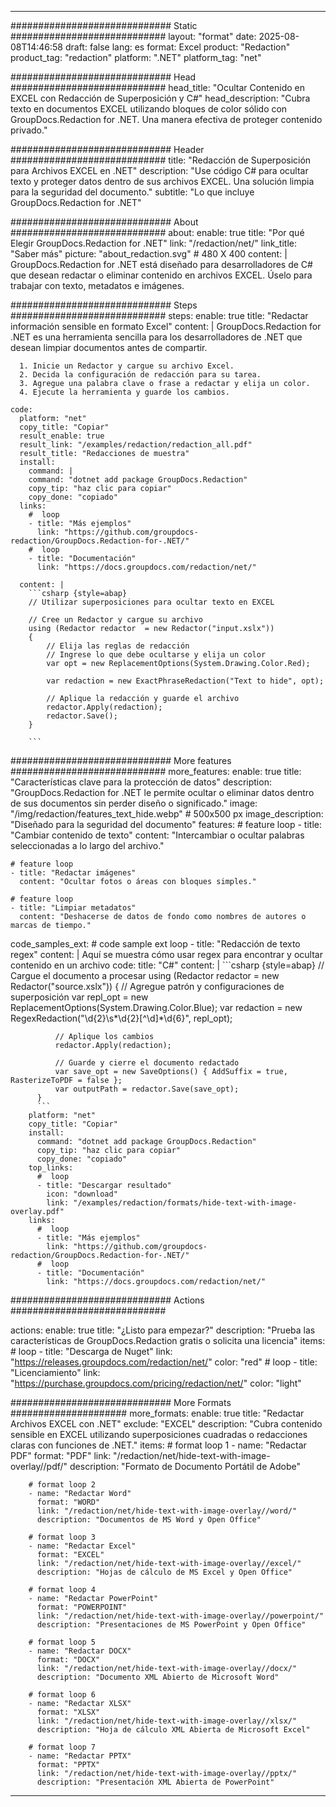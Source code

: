 
---
############################# Static ############################
layout: "format"
date:  2025-08-08T14:46:58
draft: false
lang: es
format: Excel
product: "Redaction"
product_tag: "redaction"
platform: ".NET"
platform_tag: "net"

############################# Head ############################
head_title: "Ocultar Contenido en EXCEL con Redacción de Superposición y C#"
head_description: "Cubra texto en documentos EXCEL utilizando bloques de color sólido con GroupDocs.Redaction for .NET. Una manera efectiva de proteger contenido privado."

############################# Header ############################
title: "Redacción de Superposición para Archivos EXCEL en .NET" 
description: "Use código C# para ocultar texto y proteger datos dentro de sus archivos EXCEL. Una solución limpia para la seguridad del documento."
subtitle: "Lo que incluye GroupDocs.Redaction for .NET" 

############################# About ############################
about:
    enable: true
    title: "Por qué Elegir GroupDocs.Redaction for .NET"
    link: "/redaction/net/"
    link_title: "Saber más"
    picture: "about_redaction.svg" # 480 X 400
    content: |
       GroupDocs.Redaction for .NET está diseñado para desarrolladores de C# que desean redactar o eliminar contenido en archivos EXCEL. Úselo para trabajar con texto, metadatos e imágenes.

############################# Steps ############################
steps:
    enable: true
    title: "Redactar información sensible en formato Excel"
    content: |
      GroupDocs.Redaction for .NET es una herramienta sencilla para los desarrolladores de .NET que desean limpiar documentos antes de compartir.
      
      1. Inicie un Redactor y cargue su archivo Excel.
      2. Decida la configuración de redacción para su tarea.
      3. Agregue una palabra clave o frase a redactar y elija un color.
      4. Ejecute la herramienta y guarde los cambios.
   
    code:
      platform: "net"
      copy_title: "Copiar"
      result_enable: true
      result_link: "/examples/redaction/redaction_all.pdf"
      result_title: "Redacciones de muestra"
      install:
        command: |
        command: "dotnet add package GroupDocs.Redaction"
        copy_tip: "haz clic para copiar"
        copy_done: "copiado"
      links:
        #  loop
        - title: "Más ejemplos"
          link: "https://github.com/groupdocs-redaction/GroupDocs.Redaction-for-.NET/"
        #  loop
        - title: "Documentación"
          link: "https://docs.groupdocs.com/redaction/net/"
          
      content: |
        ```csharp {style=abap}
        // Utilizar superposiciones para ocultar texto en EXCEL

        // Cree un Redactor y cargue su archivo
        using (Redactor redactor  = new Redactor("input.xslx"))
        {
            // Elija las reglas de redacción
            // Ingrese lo que debe ocultarse y elija un color
            var opt = new ReplacementOptions(System.Drawing.Color.Red);
            
            var redaction = new ExactPhraseRedaction("Text to hide", opt);

            // Aplique la redacción y guarde el archivo
            redactor.Apply(redaction);
            redactor.Save();
        }
        
        ```            


############################# More features ############################
more_features:
  enable: true
  title: "Características clave para la protección de datos"
  description: "GroupDocs.Redaction for .NET le permite ocultar o eliminar datos dentro de sus documentos sin perder diseño o significado."
  image: "/img/redaction/features_text_hide.webp" # 500x500 px
  image_description: "Diseñado para la seguridad del documento"
  features:
    # feature loop
    - title: "Cambiar contenido de texto"
      content: "Intercambiar o ocultar palabras seleccionadas a lo largo del archivo."

    # feature loop
    - title: "Redactar imágenes"
      content: "Ocultar fotos o áreas con bloques simples."

    # feature loop
    - title: "Limpiar metadatos"
      content: "Deshacerse de datos de fondo como nombres de autores o marcas de tiempo."
      
  code_samples_ext:
    # code sample ext loop
    - title: "Redacción de texto regex"
      content: |
        Aquí se muestra cómo usar regex para encontrar y ocultar contenido en un archivo
      code:
        title: "C#"
        content: |
          ```csharp {style=abap}
          //  Cargue el documento a procesar
          using (Redactor redactor  = new Redactor("source.xslx"))
          {
              // Agregue patrón y configuraciones de superposición
              var repl_opt = new ReplacementOptions(System.Drawing.Color.Blue);
              var redaction = new RegexRedaction("\\d{2}\\s*\\d{2}[^\\d]*\\d{6}", repl_opt);

              // Aplique los cambios
              redactor.Apply(redaction);

              // Guarde y cierre el documento redactado
              var save_opt = new SaveOptions() { AddSuffix = true, RasterizeToPDF = false };
              var outputPath = redactor.Save(save_opt);
          }
          ```
        platform: "net"
        copy_title: "Copiar"
        install:
          command: "dotnet add package GroupDocs.Redaction"
          copy_tip: "haz clic para copiar"
          copy_done: "copiado"
        top_links:
          #  loop
          - title: "Descargar resultado"
            icon: "download"
            link: "/examples/redaction/formats/hide-text-with-image-overlay.pdf"
        links:
          #  loop
          - title: "Más ejemplos"
            link: "https://github.com/groupdocs-redaction/GroupDocs.Redaction-for-.NET/"
          #  loop
          - title: "Documentación"
            link: "https://docs.groupdocs.com/redaction/net/"


############################# Actions ############################

actions:
  enable: true
  title: "¿Listo para empezar?"
  description: "Prueba las características de GroupDocs.Redaction gratis o solicita una licencia"
  items:
    #  loop
    - title: "Descarga de Nuget"
      link: "https://releases.groupdocs.com/redaction/net/"
      color: "red"
        #  loop
    - title: "Licenciamiento"
      link: "https://purchase.groupdocs.com/pricing/redaction/net/"
      color: "light"


############################# More Formats #####################
more_formats:
    enable: true
    title: "Redactar Archivos EXCEL con .NET"
    exclude: "EXCEL"
    description: "Cubra contenido sensible en EXCEL utilizando superposiciones cuadradas o redacciones claras con funciones de .NET."
    items: 
        # format loop 1
        - name: "Redactar PDF"
          format: "PDF"
          link: "/redaction/net/hide-text-with-image-overlay//pdf/"
          description: "Formato de Documento Portátil de Adobe"

        # format loop 2
        - name: "Redactar Word"
          format: "WORD"
          link: "/redaction/net/hide-text-with-image-overlay//word/"
          description: "Documentos de MS Word y Open Office"
          
        # format loop 3
        - name: "Redactar Excel"
          format: "EXCEL"
          link: "/redaction/net/hide-text-with-image-overlay//excel/"
          description: "Hojas de cálculo de MS Excel y Open Office"

        # format loop 4
        - name: "Redactar PowerPoint"
          format: "POWERPOINT"
          link: "/redaction/net/hide-text-with-image-overlay//powerpoint/"
          description: "Presentaciones de MS PowerPoint y Open Office"

        # format loop 5
        - name: "Redactar DOCX"
          format: "DOCX"
          link: "/redaction/net/hide-text-with-image-overlay//docx/"
          description: "Documento XML Abierto de Microsoft Word"
          
        # format loop 6
        - name: "Redactar XLSX"
          format: "XLSX"
          link: "/redaction/net/hide-text-with-image-overlay//xlsx/"
          description: "Hoja de cálculo XML Abierta de Microsoft Excel"
          
        # format loop 7
        - name: "Redactar PPTX"
          format: "PPTX"
          link: "/redaction/net/hide-text-with-image-overlay//pptx/"
          description: "Presentación XML Abierta de PowerPoint"


---